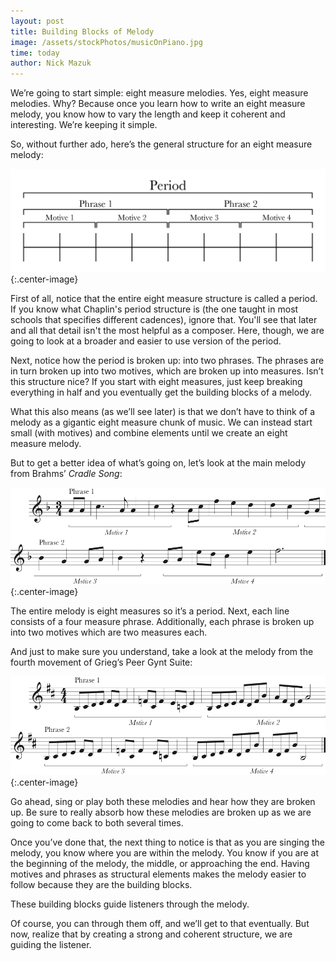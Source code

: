 ```yaml
---
layout: post
title: Building Blocks of Melody
image: /assets/stockPhotos/musicOnPiano.jpg
time: today
author: Nick Mazuk
---
```


We’re going to start simple: eight measure melodies. Yes, eight measure melodies. Why? Because once you learn how to write an eight measure melody, you know how to vary the length and keep it coherent and interesting. We’re keeping it simple.

So, without further ado, here’s the general structure for an eight measure melody:

<!--end-of-intro-->

![Melody Structure](/blog/resources/melodyStructure.png "Melody Structure"){:.center-image}

First of all, notice that the entire eight measure structure is called a period. If you know what Chaplin's period structure is (the one taught in most schools that specifies different cadences), ignore that. You'll see that later and all that detail isn't the most helpful as a composer. Here, though, we are going to look at a broader and easier to use version of the period.

Next, notice how the period is broken up: into two phrases. The phrases are in turn broken up into two motives, which are broken up into measures. Isn’t this structure nice? If you start with eight measures, just keep breaking everything in half and you eventually get the building blocks of a melody.

What this also means (as we’ll see later) is that we don’t have to think of a melody as a gigantic eight measure chunk of music. We can instead start small (with motives) and combine elements until we create an eight measure melody.

But to get a better idea of what’s going on, let’s look at the main melody from Brahms’ *Cradle Song*:

![Cradle Song Outline](/blog/resources/cradleSongOutline.png "Cradle Song Outline"){:.center-image}

The entire melody is eight measures so it’s a period. Next, each line consists of a four measure phrase. Additionally, each phrase is broken up into two motives which are two measures each.

And just to make sure you understand, take a look at the melody from the fourth movement of Grieg’s Peer Gynt Suite:

![In the Hall of the Mountain King Outline](/blog/resources/inTheHallOfTheMountainKingOutline.png "In the Hall of the Mountain King Outline"){:.center-image}

Go ahead, sing or play both these melodies and hear how they are broken up. Be sure to really absorb how these melodies are broken up as we are going to come back to both several times.

Once you’ve done that, the next thing to notice is that as you are singing the melody, you know where you are within the melody. You know if you are at the beginning of the melody, the middle, or approaching the end. Having motives and phrases as structural elements makes the melody easier to follow because they are the building blocks.

These building blocks guide listeners through the melody.

Of course, you can through them off, and we’ll get to that eventually. But now, realize that by creating a strong and coherent structure, we are guiding the listener.
